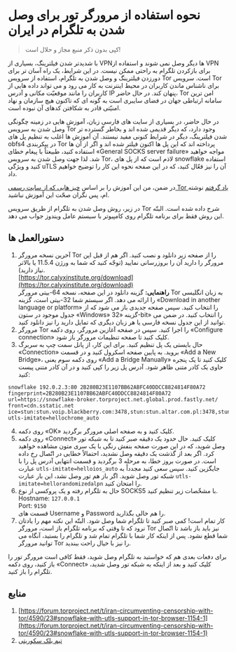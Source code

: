 # نحوه استفاده از مرورگر تور برای وصل شدن به تلگرام در ایران
> کپی بدون ذکر منبع مجاز و حلال است!

با شدیدتر شدن فیلترینگ، بسیاری از VPNها دیگر وصل نمی شوند و استفاده از VPN برای بازکردن تلگرام به راحتی ممکن نیست. در این شرایط، یک راه آسان تر برای دورزدن فیلترینگ و وصل شدن به تلگرام، استفاده از سرویس Tor است. سرویس Tor برای ناشناس ماندن کاربران در محیط اینترنت به کار می رود و می تواند داده هایی از کاربران را مانند موقعیّت مکانی و آدرس IP پنهان کند. در حال حاضر، Tor امن ترین سامانه ارتباطی جهان در فضای سایبری است به گونه ای که تاکنون هیچ سازمان و نهاد امنیّتی قادر به شکافتن کدهای آن نبوده است.

در حال حاضر، در بسیاری از سایت های فارسی زبان، آموزش هایی در زمینه چگونگی وصل شدن به سرویس Tor وجود دارد، که دیگر قدیمی شده اند و بخاطر گسترده تر شدن فیلترینگ، دیگر در شرایط کنونی مفید نیستند. آن آموزش ها اغلب به تنظیم پل های obfs4 در پیکربندی Tor پرداخته اند که این پل ها اکنون فیلتر شده اند و اگر از آن ها استفاده کنید، طبیعتاً با پیغام خطای «General SOCKS server failure» مواجه خواهید شد. لذا جهت وصل شدن به سرویس Tor، لاذم است که از پل های snowflake استفاده کنید و ویژگی uTLS آن را نیز فعّال کنید، که در این صفحه نحوه این کار را توضیح خواهیم داد.

در ضمن، من این آموزش را بر اساس [چیز هایی که از سایت رسمی Tor یاد گرفتم](https://forum.torproject.net/t/iran-circumventing-censorship-with-tor/4590/23#snowflake-with-utls-support-in-tor-browser-1154-1) نوشته ام، پس نگران صحّت این آموزش نباشید.

در زیر، روش وصل شدن به تلگرام از طریق سرویس Tor شرح داده شده است. البتّه این روش فقط برای برنامه تلگرام روی کامپیوتر با سیستم عامل ویندوز جواب می دهد.

## دستورالعمل ها
1. آخرین نسخه مرورگر Tor را از صفحه زیر دانلود و نصب کنید. اگر هم از قبل این مرورگر را دارید آن را بروزرسانی نمایید (توجّه کنید که شما به ورژن 11.5.4 یا بالاتر نیاز دارید).  
[https://tor.calyxinstitute.org/download](https://tor.calyxinstitute.org/download)  
**راهنمایی:** گزینه دانلود در این صفحه، نسخه 64-بیتی مرورگر Tor به زبان انگلیسی را ارائه می دهد. اگر سیستم شما 32-بیتی است، گزینه «Download in another language or platform» را انتخاب کنید. سپس صفحه جدیدی باز می شود که از جدول موجود در ستون «Windows» گزینه «32-bit» را انتخاب کنید. در ضمن می توانید از این جدول نسخه فارسی یا هر زبان دیگری که تمایل دارید را نیز دانلود کنید.
2. مرورگر Tor را اجرا کنید. سپس در صفحه آغازین مرورگر، روی دکمه «Configure connection» کلیک کنید تا صفحه تنظیمات مرورگر باز شود.
3. حال بایستی یک پل تنظیم کنید. برای این کار، از پانل سمت چپ به سربرگ «Connection» بروید. به پایین صفحه اسکرول کنید و در قسمت «Add a New Bridge»، روی دکمه سوم یعنی «Add a Bridge Manually» کلیک کنید تا یک پنجره حاوی یک کادر متنی ظاهر شود. آدرس پل زیر را کپی کنید و در آن کادر متنی پیست کنید:  
```
snowflake 192.0.2.3:80 2B280B23E1107BB62ABFC40DDCC8824814F80A72 fingerprint=2B280B23E1107BB62ABFC40DDCC8824814F80A72 url=https://snowflake-broker.torproject.net.global.prod.fastly.net/ front=cdn.sstatic.net ice=stun:stun.voip.blackberry.com:3478,stun:stun.altar.com.pl:3478,stun:stun.antisip.com:3478,stun:stun.bluesip.net:3478,stun:stun.dus.net:3478,stun:stun.epygi.com:3478,stun:stun.sonetel.com:3478,stun:stun.sonetel.net:3478,stun:stun.stunprotocol.org:3478,stun:stun.uls.co.za:3478,stun:stun.voipgate.com:3478,stun:stun.voys.nl:3478 utls-imitate=hellochrome_auto
```
4. روی دکمه «OK» کلیک کنید و به صفحه اصلی مرورگر برگردید.
5. روی دکمه «Connect» کلیک کنید. حال حدود یک دقیقه صبر کنید تا به شبکه تور وصل شوید، که در این صورت صفحه بنفش رنگی با یک سری متون مشاهده خواهید کرد. اگر بعد از گذشت یک دقیقه وصل نشدید، احتمالاً خطایی در اتّصال رخ داده است. در صورت بروز خطا، به مرحله 3 برگردید و قسمت انتهایی آدرس پل را با عبارت `utls-imitate=helloios_auto` جایگزین کنید. سپس سعی کنید مجدداً به شبکه تور وصل شوید. اگر باز هم تور وصل نشد، این بار عبارت `utls-imitate=hellorandomizedalpn` را امتحان کنید.
6. حال به تلگرام رفته و یک پروکسی از نوع SOCKS5 با مشخّصات زیر تنظیم کنید.  
Hostname: `127.0.0.1`  
Port: `9150`  
قسمت های Username و Password را هم خالی بگذارید.
7. کار تمام است! کمی صبر کنید تا تلگرام شما وصل شود.  البتّه این نکته مهم را یادتان نرود که تا وقتی که برنامه تلگرام باز است، مرورگر Tor نیز باید باز باشد تا اتّصال شما قطع نشود. پس از اینکه کار شما با تلگرام تمام شد و تلگرام را بستید، آنگاه می توانید مرورگر Tor را نیز با خیال راحت ببندید.

برای دفعات بعدی هم که خواستید به تلگرام وصل شوید، فقط کافی است مرورگر تور را باز کنید، روی دکمه «Connect» کلیک کنید و بعد از اینکه به شبکه تور وصل شدید، تلگرام را باز کنید.

## منابع
1. [https://forum.torproject.net/t/iran-circumventing-censorship-with-tor/4590/23#snowflake-with-utls-support-in-tor-browser-1154-1](https://forum.torproject.net/t/iran-circumventing-censorship-with-tor/4590/23#snowflake-with-utls-support-in-tor-browser-1154-1)
2. [تیم بلک سکوریتی](https://blacksecurityteam.com/troubleshoot-a-tor-broswer-connection/)
